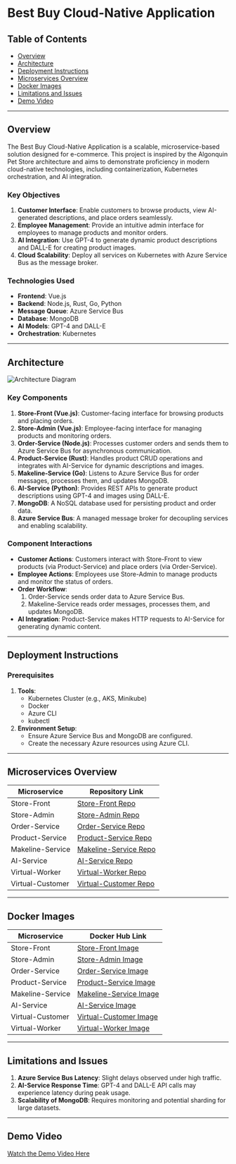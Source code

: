 # Best Buy Cloud-Native Application

## Table of Contents
- [Overview](#overview)
- [Architecture](#architecture)
- [Deployment Instructions](#deployment-instructions)
- [Microservices Overview](#microservices-overview)
- [Docker Images](#docker-images)
- [Limitations and Issues](#limitations-and-issues)
- [Demo Video](#demo-video)

---

## Overview
The Best Buy Cloud-Native Application is a scalable, microservice-based solution designed for e-commerce. This project is inspired by the Algonquin Pet Store architecture and aims to demonstrate proficiency in modern cloud-native technologies, including containerization, Kubernetes orchestration, and AI integration.

### Key Objectives
1. **Customer Interface**: Enable customers to browse products, view AI-generated descriptions, and place orders seamlessly.
2. **Employee Management**: Provide an intuitive admin interface for employees to manage products and monitor orders.
3. **AI Integration**: Use GPT-4 to generate dynamic product descriptions and DALL-E for creating product images.
4. **Cloud Scalability**: Deploy all services on Kubernetes with Azure Service Bus as the message broker.

### Technologies Used
- **Frontend**: Vue.js
- **Backend**: Node.js, Rust, Go, Python
- **Message Queue**: Azure Service Bus
- **Database**: MongoDB
- **AI Models**: GPT-4 and DALL-E
- **Orchestration**: Kubernetes

---

##  Architecture
![Architecture Diagram](https://github.com/user-attachments/assets/51e021fa-e50d-47f4-8820-b11f96a487b9)

### Key Components
1. **Store-Front (Vue.js)**: Customer-facing interface for browsing products and placing orders.
2. **Store-Admin (Vue.js)**: Employee-facing interface for managing products and monitoring orders.
3. **Order-Service (Node.js)**: Processes customer orders and sends them to Azure Service Bus for asynchronous communication.
4. **Product-Service (Rust)**: Handles product CRUD operations and integrates with AI-Service for dynamic descriptions and images.
5. **Makeline-Service (Go)**: Listens to Azure Service Bus for order messages, processes them, and updates MongoDB.
6. **AI-Service (Python)**: Provides REST APIs to generate product descriptions using GPT-4 and images using DALL-E.
7. **MongoDB**: A NoSQL database used for persisting product and order data.
8. **Azure Service Bus**: A managed message broker for decoupling services and enabling scalability.

### Component Interactions
- **Customer Actions**: Customers interact with Store-Front to view products (via Product-Service) and place orders (via Order-Service).
- **Employee Actions**: Employees use Store-Admin to manage products and monitor the status of orders.
- **Order Workflow**:
  1. Order-Service sends order data to Azure Service Bus.
  2. Makeline-Service reads order messages, processes them, and updates MongoDB.
- **AI Integration**: Product-Service makes HTTP requests to AI-Service for generating dynamic content.

---

## Deployment Instructions
### Prerequisites
1. **Tools**:
   - Kubernetes Cluster (e.g., AKS, Minikube)
   - Docker
   - Azure CLI
   - kubectl
2. **Environment Setup**:
   - Ensure Azure Service Bus and MongoDB are configured.
   - Create the necessary Azure resources using Azure CLI.

---

## Microservices Overview

| Microservice      | Repository Link |
|-------------------|-----------------|
| Store-Front       | [Store-Front Repo](https://github.com/Jnn912/store-front-L8) |
| Store-Admin       | [Store-Admin Repo](https://github.com/Jnn912/store-admin-L8) |
| Order-Service     | [Order-Service Repo](https://github.com/Jnn912/order-service-L8) |
| Product-Service   | [Product-Service Repo](https://github.com/Jnn912/product-service-L8) |
| Makeline-Service  | [Makeline-Service Repo](https://github.com/Jnn912/makeline-service-L8) |
| AI-Service        | [AI-Service Repo](https://github.com/Jnn912/ai-service-L8) |
| Virtual-Worker    | [Virtual-Worker Repo](https://github.com/Jnn912/virtual-worker-L8) |
| Virtual-Customer  | [Virtual-Customer Repo](https://github.com/Jnn912/virtual-customer-L8) |

---

## Docker Images

| Microservice      | Docker Hub Link |
|-------------------|-----------------|
| Store-Front       | [Store-Front Image](https://hub.docker.com/r/xijin324/store-front/tags) |
| Store-Admin       | [Store-Admin Image](https://hub.docker.com/r/xijin324/store-admin/tags) |
| Order-Service     | [Order-Service Image](https://hub.docker.com/r/xijin324/order-service/tags) |
| Product-Service   | [Product-Service Image](https://hub.docker.com/r/xijin324/product-service/tags) |
| Makeline-Service  | [Makeline-Service Image](https://hub.docker.com/r/xijin324/makeline-service/tags) |
| AI-Service        | [AI-Service Image](https://hub.docker.com/r/xijin324/ai-service/tags) |
| Virtual-Customer  | [Virtual-Customer Image](https://hub.docker.com/r/xijin324/virtual-customer/tags) |
| Virtual-Worker    | [Virtual-Worker Image](https://hub.docker.com/r/xijin324/virtual-worker/tags) |

---

## Limitations and Issues
1. **Azure Service Bus Latency**: Slight delays observed under high traffic.
2. **AI-Service Response Time**: GPT-4 and DALL-E API calls may experience latency during peak usage.
3. **Scalability of MongoDB**: Requires monitoring and potential sharding for large datasets.

---

## Demo Video
[Watch the Demo Video Here](#)
